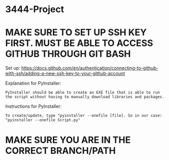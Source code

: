 # 3444-Project

# MAKE SURE TO SET UP SSH KEY FIRST. MUST BE ABLE TO ACCESS GITHUB THROUGH GIT BASH

Set up: https://docs.github.com/en/authentication/connecting-to-github-with-ssh/adding-a-new-ssh-key-to-your-github-account

Explanation for PyInstaller:

    PyInstaller should be able to create an EXE file that is able to run the script without having to manually download libraries and packages.

Instructions for PyInstaller:

    To create/update, type "pyinstaller --onefile [file]. So in our case: "pyinstaller --onefile Script.py"
# MAKE SURE YOU ARE IN THE CORRECT BRANCH/PATH



